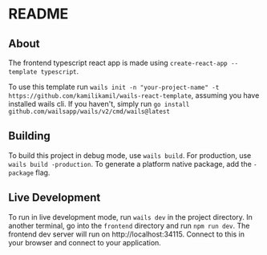 # README

## About

The frontend typescript react app is made using `create-react-app --template typescript`.

To use this template run `wails init -n "your-project-name" -t https://github.com/kamilikamil/wails-react-template`, assuming you have installed wails cli. If you haven't, simply run `go install github.com/wailsapp/wails/v2/cmd/wails@latest`

## Building 

To build this project in debug mode, use `wails build`. For production, use `wails build -production`.
To generate a platform native package, add the `-package` flag.

## Live Development

To run in live development mode, run `wails dev` in the project directory. In another terminal, go into the `frontend` 
directory and run `npm run dev`. The frontend dev server will run on http://localhost:34115. Connect to this
in your browser and connect to your application.